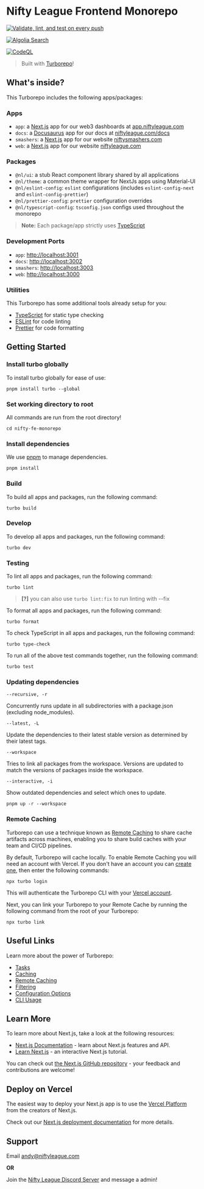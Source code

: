 # Nifty League Frontend Monorepo

[![Validate, lint, and test on every push](https://github.com/NiftyLeague/nifty-fe-monorepo/actions/workflows/ci.yml/badge.svg?branch=main)](https://github.com/NiftyLeague/nifty-fe-monorepo/actions/workflows/ci.yml)

[![Algolia Search](https://github.com/NiftyLeague/nifty-fe-monorepo/actions/workflows/search.yaml/badge.svg?branch=main)](https://github.com/NiftyLeague/nifty-fe-monorepo/actions/workflows/search.yaml)

[![CodeQL](https://github.com/NiftyLeague/nifty-fe-monorepo/actions/workflows/github-code-scanning/codeql/badge.svg?branch=main)](https://github.com/NiftyLeague/nifty-fe-monorepo/actions/workflows/github-code-scanning/codeql)

> Built with [Turborepo](https://turbo.build/)!

## What's inside?

This Turborepo includes the following apps/packages:

### Apps

- `app`: a [Next.js](https://nextjs.org/) app for our web3 dashboards at [app.niftyleague.com](http:/app.niftyleague.com)
- `docs`: a [Docusaurus](https://docusaurus.io/) app for our docs at [niftyleague.com/docs](http://niftyleague.com/docs)
- `smashers`: a [Next.js](https://nextjs.org/) app for our website [niftysmashers.com](http://niftysmashers.com)
- `web`: a [Next.js](https://nextjs.org/) app for our website [niftyleague.com](http://niftyleague.com)

### Packages

- `@nl/ui`: a stub React component library shared by all applications
- `@nl/theme`: a common theme wrapper for NextJs apps using Material-UI
- `@nl/eslint-config`: `eslint` configurations (includes `eslint-config-next` and `eslint-config-prettier`)
- `@nl/prettier-config`: `prettier` configuration overrides
- `@nl/typescript-config`: `tsconfig.json` configs used throughout the monorepo

> **Note:**
> Each package/app strictly uses [TypeScript](https://www.typescriptlang.org/)

### Development Ports

- `app`: [http://localhost:3001](http://localhost:3001)
- `docs`: [http://localhost:3002](http://localhost:3002/docs/)
- `smashers`: [http://localhost:3003](http://localhost:3003/)
- `web`: [http://localhost:3000](http://localhost:3000)

### Utilities

This Turborepo has some additional tools already setup for you:

- [TypeScript](https://www.typescriptlang.org/) for static type checking
- [ESLint](https://eslint.org/) for code linting
- [Prettier](https://prettier.io) for code formatting

## Getting Started

### Install turbo globally

To install turbo globally for ease of use:

```
pnpm install turbo --global
```

### Set working directory to root

All commands are run from the root directory!

```
cd nifty-fe-monorepo
```

### Install dependencies

We use [pnpm](https://pnpm.io/) to manage dependencies.

```
pnpm install
```

### Build

To build all apps and packages, run the following command:

```
turbo build
```

### Develop

To develop all apps and packages, run the following command:

```
turbo dev
```

### Testing

To lint all apps and packages, run the following command:

```
turbo lint
```

> **[?]**
> you can also use `turbo lint:fix` to run linting with --fix

To format all apps and packages, run the following command:

```
turbo format
```

To check TypeScript in all apps and packages, run the following command:

```
turbo type-check
```

To run all of the above test commands together, run the following command:

```
turbo test
```

### Updating dependencies

`--recursive, -r`

Concurrently runs update in all subdirectories with a package.json (excluding node_modules).

`--latest, -L`

Update the dependencies to their latest stable version as determined by their latest tags.

`--workspace`

Tries to link all packages from the workspace. Versions are updated to match the versions of packages inside the workspace.

`--interactive, -i`

Show outdated dependencies and select which ones to update.

```
pnpm up -r --workspace
```

### Remote Caching

Turborepo can use a technique known as [Remote Caching](https://turbo.build/repo/docs/core-concepts/remote-caching) to share cache artifacts across machines, enabling you to share build caches with your team and CI/CD pipelines.

By default, Turborepo will cache locally. To enable Remote Caching you will need an account with Vercel. If you don't have an account you can [create one](https://vercel.com/signup), then enter the following commands:

```
npx turbo login
```

This will authenticate the Turborepo CLI with your [Vercel account](https://vercel.com/docs/concepts/personal-accounts/overview).

Next, you can link your Turborepo to your Remote Cache by running the following command from the root of your Turborepo:

```
npx turbo link
```

## Useful Links

Learn more about the power of Turborepo:

- [Tasks](https://turbo.build/repo/docs/core-concepts/monorepos/running-tasks)
- [Caching](https://turbo.build/repo/docs/core-concepts/caching)
- [Remote Caching](https://turbo.build/repo/docs/core-concepts/remote-caching)
- [Filtering](https://turbo.build/repo/docs/core-concepts/monorepos/filtering)
- [Configuration Options](https://turbo.build/repo/docs/reference/configuration)
- [CLI Usage](https://turbo.build/repo/docs/reference/command-line-reference)

## Learn More

To learn more about Next.js, take a look at the following resources:

- [Next.js Documentation](https://nextjs.org/docs) - learn about Next.js features and API.
- [Learn Next.js](https://nextjs.org/learn) - an interactive Next.js tutorial.

You can check out [the Next.js GitHub repository](https://github.com/vercel/next.js/) - your feedback and contributions are welcome!

## Deploy on Vercel

The easiest way to deploy your Next.js app is to use the [Vercel Platform](https://vercel.com/new?utm_medium=default-template&filter=next.js&utm_source=create-next-app&utm_campaign=create-next-app-readme) from the creators of Next.js.

Check out our [Next.js deployment documentation](https://nextjs.org/docs/deployment) for more details.

## Support

Email [andy@niftyleague.com](mailto:andy@niftyleague.com)

**OR**

Join the [Nifty League Discord Server](https://discord.gg/niftyleague) and message a admin!
